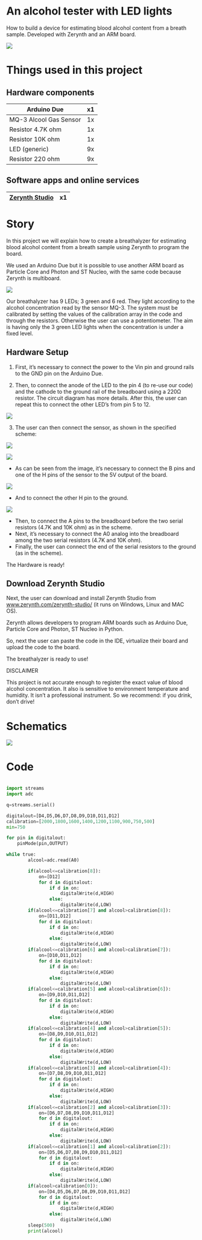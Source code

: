 # An alcohol tester with LED lights

How to build a device for estimating blood alcohol content from a breath sample. Developed with Zerynth and an ARM board.

![](img/viper.jpg)

# Things used in this project

## Hardware components

| Arduino Due            | x1 |
|------------------------|----|
| MQ-3 Alcool Gas Sensor | 1x |
| Resistor 4.7K ohm      | 1x |
| Resistor 10K ohm       | 1x |
| LED (generic)          | 9x |
| Resistor 220 ohm       | 9x |

## Software apps and online services

| [Zerynth Studio](https://www.hackster.io/zerynth/products/zerynth-studio?ref=project-a96cd5) | x1 |
|----------------|----|

# Story

In this project we will explain how to create a breathalyzer for estimating blood alcohol content from a breath sample using Zerynth to program the board.

We used an Arduino Due but it is possible to use another ARM board as Particle Core and Photon and ST Nucleo, with the same code because Zerynth is multiboard.

![](img/breathalyzer.jpg)

Our breathalyzer has 9 LEDs; 3 green and 6 red. They light according to the alcohol concentration read by the sensor MQ-3. The system must be calibrated by setting the values of the calibration array in the code and through the resistors. Otherwise the user can use a potentiometer. The aim is having only the 3 green LED lights when the concentration is under a fixed level.

## Hardware Setup

1. First, it’s necessary to connect the power to the Vin pin and ground rails to the GND pin on the Arduino Due.

2. Then, to connect the anode of the LED to the pin 4 (to re-use our code) and the cathode to the ground rail of the breadboard using a 220Ω resistor. The circuit diagram has more details. After this, the user can repeat this to connect the other LED’s from pin 5 to 12.

![](img/pins.jpg)

3. The user can then connect the sensor, as shown in the specified scheme: 

![](img/sensore-schema.jpeg)

![](img/pins1.jpg)

- As can be seen from the image, it’s necessary to connect the B pins and one of the H pins of the sensor to the 5V output of the board.

![](img/pins2.jpg)

- And to connect the other H pin to the ground.

![](img/pins3.jpg)

- Then, to connect the A pins to the breadboard before the two serial resistors (4.7K and 10K ohm) as in the scheme.
- Next, it’s necessary to connect the A0 analog into the breadboard among the two serial resistors (4.7K and 10K ohm).
- Finally, the user can connect the end of the serial resistors to the ground (as in the scheme).

The Hardware is ready!

## Download Zerynth Studio

Next, the user can download and install Zerynth Studio from www.zerynth.com/zerynth-studio/ (it runs on Windows, Linux and MAC OS).

Zerynth allows developers to program ARM boards such as Arduino Due, Particle Core and Photon, ST Nucleo in Python. 

So, next the user can paste the code in the IDE, virtualize their board and upload the code to the board.

The breathalyzer is ready to use!

DISCLAIMER

This project is not accurate enough to register the exact value of blood alcohol concentration. It also is sensitive to environment temperature and humidity. It isn’t a professional instrument. So we recommend: if you drink, don’t drive!

# Schematics

![](img/schematics.jpg)

# Code

```python

import streams
import adc

q=streams.serial()

digitalout=[D4,D5,D6,D7,D8,D9,D10,D11,D12]
calibration=[2000,1800,1600,1400,1200,1100,900,750,500]
min=750

for pin in digitalout:
    pinMode(pin,OUTPUT)

while true:
        alcool=adc.read(A0)

        if(alcool<=calibration[8]):
            on=[D12]
            for d in digitalout:
                if d in on:
                    digitalWrite(d,HIGH)
                else:
                    digitalWrite(d,LOW)
        if(alcool<=calibration[7] and alcool>calibration[8]):
            on=[D11,D12]
            for d in digitalout:
                if d in on:
                    digitalWrite(d,HIGH)
                else:
                    digitalWrite(d,LOW)
        if(alcool<=calibration[6] and alcool>calibration[7]):
            on=[D10,D11,D12]
            for d in digitalout:
                if d in on:
                    digitalWrite(d,HIGH)
                else:
                    digitalWrite(d,LOW)
        if(alcool<=calibration[5] and alcool>calibration[6]):
            on=[D9,D10,D11,D12]
            for d in digitalout:
                if d in on:
                    digitalWrite(d,HIGH)
                else:
                    digitalWrite(d,LOW)
        if(alcool<=calibration[4] and alcool>calibration[5]):
            on=[D8,D9,D10,D11,D12]
            for d in digitalout:
                if d in on:
                    digitalWrite(d,HIGH)
                else:
                    digitalWrite(d,LOW)
        if(alcool<=calibration[3] and alcool>calibration[4]):
            on=[D7,D8,D9,D10,D11,D12]
            for d in digitalout:
                if d in on:
                    digitalWrite(d,HIGH)
                else:
                    digitalWrite(d,LOW)
        if(alcool<=calibration[2] and alcool>calibration[3]):
            on=[D6,D7,D8,D9,D10,D11,D12]
            for d in digitalout:
                if d in on:
                    digitalWrite(d,HIGH)
                else:
                    digitalWrite(d,LOW)
        if(alcool<=calibration[1] and alcool>calibration[2]):
            on=[D5,D6,D7,D8,D9,D10,D11,D12]
            for d in digitalout:
                if d in on:
                    digitalWrite(d,HIGH)
                else:
                    digitalWrite(d,LOW)
        if(alcool>calibration[0]):
            on=[D4,D5,D6,D7,D8,D9,D10,D11,D12]
            for d in digitalout:
                if d in on:
                    digitalWrite(d,HIGH)
                else:
                    digitalWrite(d,LOW)
        sleep(500)
        print(alcool)
```